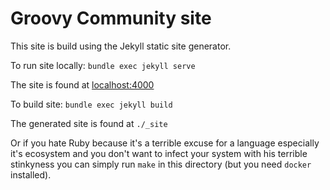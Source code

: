 # Groovy Community site

This site is build using the Jekyll static site generator.

To run site locally: `bundle exec jekyll serve`

The site is found at [localhost:4000](http://localhost:4000)

To build site: `bundle exec jekyll build`

The generated site is found at `./_site`

Or if you hate Ruby because it's a terrible excuse for a language especially it's ecosystem and you don't want to infect your system with his terrible stinkyness you can simply run `make` in this directory (but you need `docker` installed).

